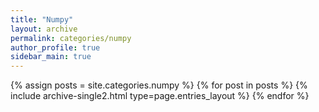 ```yaml
---
title: "Numpy"
layout: archive
permalink: categories/numpy
author_profile: true
sidebar_main: true
---
```



{% assign posts = site.categories.numpy %}
{% for post in posts %} {% include archive-single2.html type=page.entries_layout %} {% endfor %}